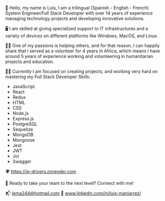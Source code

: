 👋 Hello, my name is Luis, I am a trilingual (Spanish - English - French) System Engineer/Full Stack Developer with over 14 years of experience managing technology projects and developing innovative solutions.

🖥 I am skilled at giving specialized support to IT infrastructures and a variety of devices on different platforms like Windows, MacOS, and Linux.

🐱‍🏍 One of my passions is helping others, and for that reason, I can happily share that I served as a volunteer for 4 years in Africa, which means I have around 5 years of experience working and volunteering in humanitarian projects and education.

👨‍💻 Currently I am focused on creating projects, and working very hard on mastering my Full Stack Developer Skills:
- JavaScript
- React
- Redux
- HTML
- CSS
- Node.js
- Express.js
- PostgreSQL
- Sequelize
- MongoDB
- Mongoose
- Jest
- JWT
- Joi
- Swagger

🌍 https://ip-drivers.onrender.com

🚀 Ready to take your team to the next level? Connect with me!

📬 lema244@hotmail.com
🔗 www.linkedin.com/in/luis-manjarrez/

<!--
**Lemanetwork/Lemanetwork** is a ✨ _special_ ✨ repository because its `README.md` (this file) appears on your GitHub profile.

Here are some ideas to get you started:

- 🔭 I’m currently working on ...
- 🌱 I’m currently learning ...
- 👯 I’m looking to collaborate on ...
- 🤔 I’m looking for help with ...
- 💬 Ask me about ...
- 📫 How to reach me: ...
- 😄 Pronouns: ...
- ⚡ Fun fact: ...
-->
